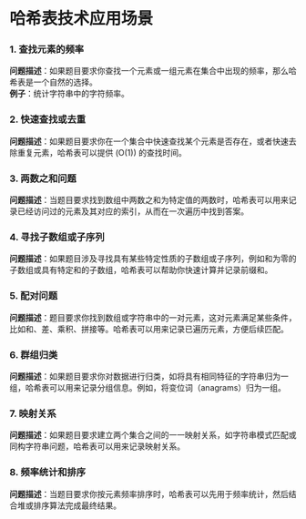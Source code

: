 # 哈希表技术应用场景

### 1. 查找元素的频率
**问题描述**：如果题目要求你查找一个元素或一组元素在集合中出现的频率，那么哈希表是一个自然的选择。  
**例子**：统计字符串中的字符频率。

### 2. 快速查找或去重
**问题描述**：如果题目要求你在一个集合中快速查找某个元素是否存在，或者快速去除重复元素，哈希表可以提供 \(O(1)\) 的查找时间。

### 3. 两数之和问题
**问题描述**：当题目要求找到数组中两数之和为特定值的两数时，哈希表可以用来记录已经访问过的元素及其对应的索引，从而在一次遍历中找到答案。

### 4. 寻找子数组或子序列
**问题描述**：如果题目涉及寻找具有某些特定性质的子数组或子序列，例如和为零的子数组或具有特定和的子数组，哈希表可以帮助你快速计算并记录前缀和。

### 5. 配对问题
**问题描述**：题目要求你找到数组或字符串中的一对元素，这对元素满足某些条件，比如和、差、乘积、拼接等。哈希表可以用来记录已遍历元素，方便后续匹配。

### 6. 群组归类
**问题描述**：如果题目要求你对数据进行归类，如将具有相同特征的字符串归为一组，哈希表可以用来记录分组信息。例如，将变位词（anagrams）归为一组。

### 7. 映射关系
**问题描述**：如果题目要求建立两个集合之间的一一映射关系，如字符串模式匹配或同构字符串问题，哈希表可以用来记录映射关系。

### 8. 频率统计和排序
**问题描述**：当题目要求你按元素频率排序时，哈希表可以先用于频率统计，然后结合堆或排序算法完成最终结果。
